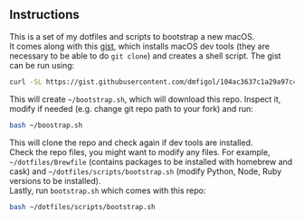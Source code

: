 ## Instructions
This is a set of my dotfiles and scripts to bootstrap a new macOS.  
It comes along with this [gist](https://gist.github.com/dmfigol/104ac3637c1a29a97c4beb5c953dbe99), which installs macOS dev tools (they are necessary to be able to do `git clone`) and creates a shell script. The gist can be run using:  
```bash
curl -SL https://gist.githubusercontent.com/dmfigol/104ac3637c1a29a97c4beb5c953dbe99/raw/b550a86077721296f942a8b978db55f925b2f079/bootstrap-mac | bash
```  
This will create `~/bootstrap.sh`, which will download this repo. Inspect it, modify if needed (e.g. change git repo path to your fork) and run:  
```bash
bash ~/boostrap.sh
```  
This will clone the repo and check again if dev tools are installed.  
Check the repo files, you might want to modify any files. For example, `~/dotfiles/Brewfile` (contains packages to be installed with homebrew and cask) and `~/dotfiles/scripts/bootstrap.sh` (modify Python, Node, Ruby versions to be installed).  
Lastly, run `bootstrap.sh` which comes with this repo:  
```bash
bash ~/dotfiles/scripts/bootstrap.sh
```  